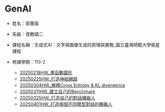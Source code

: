 # GenAI
* 姓名：郭蕙瑜
* 系級：資教碩二
* 課程名稱：生成式AI：文字與圖像生成的原理與實務_國立臺灣師範大學衛星課程
* 修課學期：113-2

  * [20250218HW_畫函數圖形](https://github.com/kuo8129/GenAI/tree/2a3ef3adde553c0e70de373c373cdbce1569a5c6/20250218HW_%E7%95%AB%E5%87%BD%E6%95%B8%E5%9C%96%E5%BD%A2)
  * [20250225HW_打造神經網路](https://github.com/kuo8129/GenAI/tree/2a3ef3adde553c0e70de373c373cdbce1569a5c6/20250225HW_%E6%89%93%E9%80%A0%E7%A5%9E%E7%B6%93%E7%B6%B2%E8%B7%AF)
  * [20250304HW_解釋Cross Entropy & KL divergence](https://github.com/kuo8129/GenAI/tree/383454d8f60479f39e9219e7c278d90df4bb11a5/20250304HW_%E8%A7%A3%E9%87%8BCross%20Entropy%20%26%20KL%20divergence)
  * [20250311HW_建立自己的Benchmark](https://github.com/kuo8129/GenAI/tree/a1251c5037ecb21b37290a4ef9294e5e3f6b19a9/20250311HW_%E5%BB%BA%E7%AB%8B%E8%87%AA%E5%B7%B1%E7%9A%84Benchmark)
  * [20250325HW_打造自己的對話機器人](https://github.com/kuo8129/GenAI/tree/baa6d7611c1af37cb82c5fbb8a3d02497900f6cc/20250325HW_%E6%89%93%E9%80%A0%E8%87%AA%E5%B7%B1%E7%9A%84%E5%B0%8D%E8%A9%B1%E6%A9%9F%E5%99%A8%E4%BA%BA)
  * [20250401HW_打造兩個不同模型對話的機器人](https://github.com/kuo8129/GenAI/tree/e6a3c9ab642c1689d0576a5b96baf90e016ffd90/20250401HW_%E6%89%93%E9%80%A0%E5%85%A9%E5%80%8B%E4%B8%8D%E5%90%8C%E6%A8%A1%E5%9E%8B%E5%B0%8D%E8%A9%B1%E7%9A%84%E6%A9%9F%E5%99%A8%E4%BA%BA)
